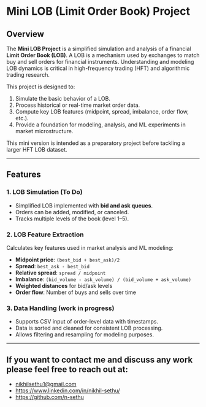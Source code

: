 # Mini LOB (Limit Order Book) Project

## Overview
The **Mini LOB Project** is a simplified simulation and analysis of a financial **Limit Order Book (LOB)**. A LOB is a mechanism used by exchanges to match buy and sell orders for financial instruments. Understanding and modeling LOB dynamics is critical in high-frequency trading (HFT) and algorithmic trading research.  

This project is designed to:  
1. Simulate the basic behavior of a LOB.  
2. Process historical or real-time market order data.  
3. Compute key LOB features (midpoint, spread, imbalance, order flow, etc.).  
4. Provide a foundation for modeling, analysis, and ML experiments in market microstructure.  

This mini version is intended as a preparatory project before tackling a larger HFT LOB dataset.

---

## Features

### 1. LOB Simulation (To Do)
- Simplified LOB implemented with **bid and ask queues**.
- Orders can be added, modified, or canceled.
- Tracks multiple levels of the book (level 1–5).

### 2. LOB Feature Extraction
Calculates key features used in market analysis and ML modeling:  
- **Midpoint price**: `(best_bid + best_ask)/2`  
- **Spread**: `best_ask - best_bid`  
- **Relative spread**: `spread / midpoint`  
- **Imbalance**: `(bid_volume - ask_volume) / (bid_volume + ask_volume)`  
- **Weighted distances** for bid/ask levels  
- **Order flow**: Number of buys and sells over time  

### 3. Data Handling (work in progress)
- Supports CSV input of order-level data with timestamps.  
- Data is sorted and cleaned for consistent LOB processing.  
- Allows filtering and resampling for modeling purposes.

---
If you want to contact me and discuss any work please feel free to reach out at:
---
- nikhilsethu1@gmail.com
- https://www.linkedin.com/in/nikhil-sethu/ 
- https://github.com/n-sethu
